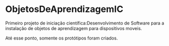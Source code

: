 # ObjetosDeAprendizagemIC
Primeiro projeto de iniciação científica:Desenvolvimento de Software para a instalação de objetos de aprendizagem para dispositivos moveis.

Até esse ponto, somente os protótipos foram criados.

